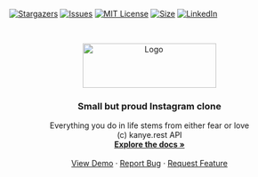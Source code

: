 [![Stargazers][stars-shield]][stars-url]
[![Issues][issues-shield]][issues-url]
[![MIT License][license-shield]][license-url]
[![Size][size-shield]][size-url]
[![LinkedIn][linkedin-shield]][linkedin-url]


<!-- PROJECT LOGO -->
<br />
<p align="center">
  <a href="https://github.com/shweps13/Pamparam">
    <img src="https://www.pamparam.online/static/media/logo.763a0d26.png" alt="Logo" width="240" height="80">
  </a>

  <h3 align="center">Small but proud Instagram clone</h3>

  <p align="center">
    Everything you do in life stems from either fear or love
    </br>
    (c) kanye.rest API
    <br />
    <a href="https://github.com/shweps13/Pamparam"><strong>Explore the docs »</strong></a>
    <br />
    <br />
    <a href="https://www.pamparam.online/">View Demo</a>
    ·
    <a href="https://github.com/shweps13/Pamparam/issues">Report Bug</a>
    ·
    <a href="https://github.com/shweps13/Pamparam/issues">Request Feature</a>
  </p>
</p>


<!-- MARKDOWN LINKS & IMAGES -->
<!-- https://www.markdownguide.org/basic-syntax/#reference-style-links -->
[stars-shield]: https://img.shields.io/github/stars/shweps13/Pamparam?style=for-the-badge
[stars-url]: https://github.com/shweps13/Pamparam/stargazers
[license-shield]: https://img.shields.io/github/license/shweps13/Pamparam?style=for-the-badge
[license-url]: https://github.com/shweps13/Pamparam/blob/master/LICENSE.txt
[linkedin-shield]: https://img.shields.io/badge/-LinkedIn-black.svg?style=for-the-badge&logo=linkedin&colorB=555
[linkedin-url]: https://www.linkedin.com/in/siburov/
[issues-shield]: https://img.shields.io/github/issues/shweps13/Pamparam?style=for-the-badge
[issues-url]: https://github.com/shweps13/Pamparam/issues
[size-shield]:https://img.shields.io/github/repo-size/shweps13/Pamparam?style=for-the-badge
[size-url]:#
